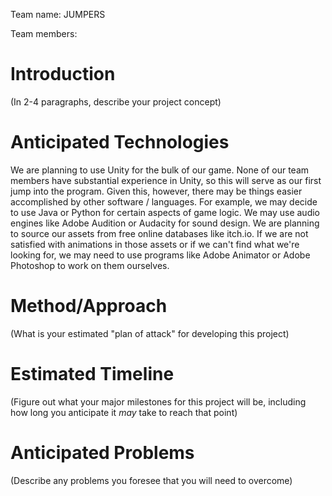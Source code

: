 Team name: JUMPERS

Team members:

# Introduction

(In 2-4 paragraphs, describe your project concept)

# Anticipated Technologies

We are planning to use Unity for the bulk of our game. None of our team members have substantial experience in Unity, so this will serve as our first jump into the program. Given this, however, there may be things easier accomplished by other software / languages. For example, we may decide to use Java or Python for certain aspects of game logic. We may use audio engines like Adobe Audition or Audacity for sound design. We are planning to source our assets from free online databases like itch.io. If we are not satisfied with animations in those assets or if we can't find what we're looking for, we may need to use programs like Adobe Animator or Adobe Photoshop to work on them ourselves.  

# Method/Approach

(What is your estimated "plan of attack" for developing this project)

# Estimated Timeline

(Figure out what your major milestones for this project will be, including how long you anticipate it *may* take to reach that point)

# Anticipated Problems

(Describe any problems you foresee that you will need to overcome)
